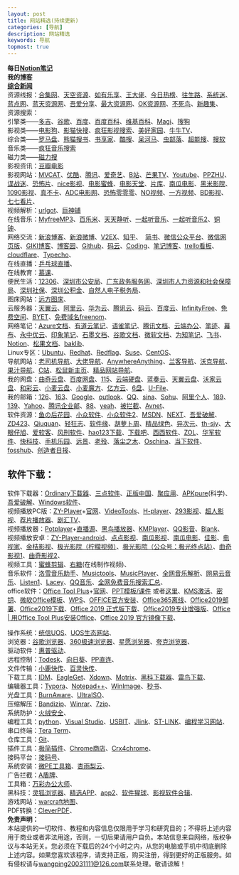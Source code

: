 ```yaml
---
layout: post
title: 网站精选(持续更新)
categories: [导航]
description: 网站精选
keywords: 导航
topmost: true
---
```








**每日**[**Notion笔记**](https://www.notion.so/wwshare)<br />**我的**[**博客**](https://wwshare.top)<br />[**综合新闻**](https://the.top/)<br />资源线报：[合集网](https://www.heji.ltd/)、[天空资源](https://www.skyzyw.com/article-0.html)、[如有乐享](https://51.ruyo.net/)、[王大佬](https://wangdalao.com/)、[今日热榜](https://tophub.today/)、[往生路](https://wsl.cool/)、[系统迷](https://www.xitmi.com/)、[蓝点网](https://www.landiannews.com/)、[蓝天资源网](https://www.lantianla.cn/)、[吾爱分享](https://52sharing.cn/)、[最大资源网](http://www.zuidazy5.com/)、[OK资源网](http://okzyw.com/)、[不死鸟](https://iao.su/)、[新趣集](https://xinquji.com/)、<br />资源搜索：<br />引擎类——[多吉](https://www.dogedoge.com/)、[谷歌](https://www.google.com/)、[百度](https://www.baidu.com/)、[百度百科](https://baike.baidu.com/)、[维基百科](https://zh.wikipedia.org/)、[Magi](https://magi.com/)、[搜狗](https://www.sogou.com/)<br />影视类——[电影狗](http://www.dianyinggou.com/linkNav/)、[影猫快搜](http://www.mvcat.com/vsearch/?type=online&word=)、[疯狂影视搜索](http://ifkdy.com/)、[美好家园](https://www.gn168.com/)、[牛牛TV](http://www.ziliao6.com/tv/)、<br />综合类——[罗马盘](https://www.luomapan.com/)、[熊猫搜书](https://ebook.huzerui.com/#/)、[书享家](http://shuxiangjia.cn/)、[酷搜](https://www.kolsou.com/)、[呆河马](http://www.daihema.com/)、[虫部落](http://magnet.chongbuluo.com/)、[超能搜](https://www.chaonengso.com/)、[搜软](https://www.lanzou8.com/index.html)<br />音乐类——[疯狂音乐搜索](http://music.ifkdy.com/)<br />磁力类——[磁力搜](https://biedian.me/)<br />影视资讯：[豆瓣电影](https://movie.douban.com/)<br />影视网站：[MVCAT](http://www.mvcat.com/)、[优酷](https://www.youku.com/)、[腾讯](https://v.qq.com/)、[爱奇艺](https://www.iqiyi.com/)、[B站](https://www.bilibili.com/)、[芒果TV](https://www.mgtv.com/)、[Youtube](https://www.youtube.com/)、[PPZHU](http://www.ppzhu.vip/)、[谍战迷](http://www.diezhan.me/diezhan/)、[恐怖片](http://okzyw.com/?m=vod-type-id-9.html)、[nice影视](https://www.nicemov.com/)、[电影蜜蜂](http://dyb.ee/)、[电影天堂](https://www.ttdytt.cc/)、[片库](https://www.pianku.tv/)、[南瓜电影](http://www.nangua5.com/)、[黑米影院](http://www.tv432.com/)、[1090影视](http://1090ys1.com/)、[真不卡](https://www.zhenbuka.com/)、[ADC电影网](https://www.adcmove.com/)、[恐怖零零零](http://www.2kb000.com/)、[NO视频](https://www.novipnoad.com/)、[一方视频](https://www.1fsp.com/)、[BD影视](https://www.bd-film.cc/?wafcloud=1)、[七七看片](https://www.77kpp.com/)、<br />视频解析：[urlgot](https://v.urlgot.cn/)、[巨神铺](http://www.jspoo.com/vip.html)<br />在线音乐：[MyfreeMP3](http://tool.liumingye.cn/music/)、[百乐米](https://bailemi.com/)、[天天静听](http://47.112.23.238/)、[一起听音乐](http://y.jsososo.com/)、[一起听音乐2](http://y.jsososo.com/)、[铜钟](http://tongzhong.xyz/)、<br />网络交流：[新浪博客](http://blog.sina.com.cn/wardenwang)、[新浪微博](https://weibo.com/)、[V2EX](https://v2ex.com/)、[知乎](https://www.zhihu.com/)、  [简书](https://www.jianshu.com/sign_in)、[微信公众平台](https://mp.weixin.qq.com/cgi-bin/loginpage)、[微信网页版](https://wx.qq.com/)、[GIKI博客](https://giki.app/)、[博客园](https://www.cnblogs.com/)、[Github](https://github.com/)、[码云](https://gitee.com/)、[Coding](https://coding.net/)、[笔记博客](http://wwshare.boke.run/)、[trello看板](https://trello.com/wardengo/boards)、[cloudflare](https://dash.cloudflare.com/)、[Typecho](http://typecho.org/)、<br />在线直播：[乒乓球直播](https://www.qiuw.com/tv/71215.html)、<br />在线教育：[慕课](https://www.icourse163.org/)、<br />便民生活：[12306](https://www.12306.cn/index/)、[深圳市公安局](http://ga.sz.gov.cn/)、[广东政务服务网](http://www.gdzwfw.gov.cn/)、[深圳市人力资源和社会保障局](http://hrss.sz.gov.cn/)、[深圳社保](https://sipub.sz.gov.cn/hspms/logonDialog.jsp)、[深圳公积金](http://gjj.sz.gov.cn/)、[自然人电子税务局](https://etax.chinatax.gov.cn/)、<br />图床网站：[远方图床](https://tc.ltyuanfang.cn/)、<br />云服务器：[天翼云](https://www.ctyun.cn/)、[阿里云](https://cn.aliyun.com/)、[华为云](https://www.huaweicloud.com/)、[腾讯云](https://cloud.tencent.com/)、[码云](https://gitee.com/)、[百度云](https://cloud.baidu.com/)、[InfinityFree](https://app.infinityfree.net/)、[免费空间](https://freela.ml/)、[BYET](https://byet.host/)、[免费域名freenom](http://www.freenom.com/zh/index.html)、<br />网络笔记：[Azure文档](https://docs.microsoft.com/zh-cn/azure-sphere/)、[有道云笔记](http://note.youdao.com/)、[语雀笔记](https://www.yuque.com/)、[腾讯文档](https://docs.qq.com/desktop/)、[云端办公](https://uzer.me/)、[笔迹](https://penlogs.com/)、[幕布](https://mubu.com/)、[永中优云](http://www.yozocloud.cn/)、[印象笔记](https://www.yinxiang.com/)、[石墨文档](https://shimo.im/welcome)、[谷歌文档](http://www.google.cn/docs/about/)、[微软文档](https://docs.microsoft.com/zh-cn/windows/)、[为知笔记](http://www.wiz.cn/)、[飞书](https://www.feishu.cn/zh/)、[Notion](https://www.notion.so/)、[松果文档](https://www.sg.work/)、[baklib](https://www.baklib.com/)、<br />Linux专区：[Ubuntu](https://forum.ubuntu.org.cn/)、[Redhat](https://www.redhat.com/zh)、[Redflag](http://www.chinaredflag.cn/)、[Suse](https://www.suse.com/)、[CentOS](https://www.centos.org/)、<br />导航网站：[老司机导航](http://www.giffox.com/)、[大佬导航](https://dalao.ru/)、[AnywhereAnything](http://lackar.com/aa/)、[兰客导航](http://lackk.com/nav/)、[沃克导航](http://www.waysto.work/)、[果汁导航](http://guozhivip.com/nav/)、[C站](http://cilicili.cn/)、[松鼠新主页](http://newhome.songshu.pro/)、[精品网站导航](https://imyshare.com/)、<br />我的网盘：[曲奇云盘](https://quqi.com/)、[百度网盘](https://pan.baidu.com/)、[115](https://115.com/)、[云端硬盘](https://drive.google.com/drive/my-drive)、[蓝奏云](https://pc.woozooo.com/mydisk.php)、[天翼云盘](https://cloud.189.cn/main.action)、[沃家云盘](http://www.wocloud.com.cn/webclient/wocloud/backupenters.action?c=one)、[和彩云](https://caiyun.feixin.10086.cn/portal/index.jsp#myfile)、[小麦云盘](http://own-cloud.cn/Home)、[小麦魔方](https://mofile.own-cloud.cn/)、[亿方云](https://v2.fangcloud.com/apps/files/desktop/files/dept/19175)、[6盘](https://v3-beta.6pan.cn/files/all/)、[U-File](https://u-file.cn/)、<br />我的邮箱：[126](https://mail.126.com/)、[163](https://mail.163.com/)、[Google](https://mail.google.com/)、[outlook](https://outlook.live.com/owa/)、[QQ](https://mail.qq.com/)、[sina](https://m0.mail.sina.com.cn/classic/index.php#title=%25E9%2582%25AE%25E7%25AE%25B1%25E9%25A6%2596%25E9%25A1%25B5&action=mailinfo)、[Sohu](https://mail.sohu.com/fe/#/login)、[阿里个人](https://mail.aliyun.com/alimail/auth/login?reurl=%2Falimail%2F)、[189](https://webmail30.189.cn/w2/)、[139](https://mail.10086.cn/)、[Yahoo](https://login.yahoo.com/)、[腾讯企业邮](https://exmail.qq.com/)、[88](https://www.88.com/)、[yeah](https://mail.yeah.net/)、[被拦截](http://antispam.avnet.com/SpamConsole/BlockedMail.aspx)、[Avnet](https://webmail.avnet.com)、<br />软件资源：[鱼の后花园](https://www.fishlee.net/)、[小众软件](https://love.appinn.com/)、[小众软件2](https://www.appinn.com/)、[MSDN](https://msdn.itellyou.cn/)、[NEXT](https://next.itellyou.cn/)、[吾爱破解](https://www.52pojie.cn/)、[ZD423](https://www.zdfans.com/)、[Qiuquan](http://www.qiuquan.cc/)、[轻狂志](https://www.flighty.cn/)、[软件缘](https://www.appcgn.com/)、[胡萝卜周](http://www.carrotchou.blog/)、[精品绿色](https://www.portablesoft.org/)、[异次元](https://www.iplaysoft.com/)、[th-sjy](http://www.th-sjy.com/)、[大眼仔旭](http://www.dayanzai.me/)、[爱软客](http://www.bokeboke.net/)、[风刑软件](https://www.wsf1234.com/)、[hao123下载](http://soft.hao123.com/)、[下载吧](https://www.xiazaiba.com/)、[西西软件](https://www.cr173.com/)、[ZOL](http://xiazai.zol.com.cn/)、[华军软件](https://www.onlinedown.net/)、[快科技](http://www.mydrivers.com/)、[手机乐园](https://soft.shouji.com.cn/)、[远景](http://bbs.pcbeta.com/)、[老殁](https://www.mpyit.com/)、[落尘之木](https://www.luochenzhimu.com/)、[Oschina](https://www.oschina.net)、[当下软件](http://www.downxia.com/)、[fosshub](https://www.fosshub.com/)、[创造者日报](https://creatorsdaily.com/)、
<a name="WxBRj"></a>

## 软件下载：

软件下载器：[Ordinary下载器](http://www.a-1.vip/exe/)、[三点软件](http://soft.tinybad.cn/)、[正版中国](https://www.getitfree.cn/)、[聚应用](https://www.juapp8.com/)、[APKpure](https://apkpure.com/)(科学)、[吾爱破解](https://www.52pojie.cn/)、[Windows软件](https://win.gxzyzd.com/index.html)、<br />视频播放PC版：[ZY-Player](https://github.com/Hunlongyu/ZY-Player/releases)+[官网](http://zyplayer.fun/)、[VideoTools](http://tool.yijingying.com/videotools)、[H-player](https://github.com/ZyqGitHub1/h-player-v2/releases)、[293影视](http://www.293so.com/)、[超人影视](https://gitee.com/yq5858588/electronVideo)、[荐片播放器](https://www.jianpian6.com/)、[剧汇TV](https://www.juhuitv.com/)、<br />视频播放器：[Potplayer](https://potplayer.org/)+[直播源](https://github.com/iptv-org/iptv)、[黑鸟播放器](https://guihet.com/blackbird-player.html)、[KMPlayer](http://www.kmplayer.com/)、[QQ影音](https://player.qq.com/)、[Blank](https://blankvip.top/)、<br />视频播放安卓：[ZY-Player-android](https://github.com/vicedev/ZY-Player-Android)、[点点影视](http://wwa.lanzous.com/ddys)、[南瓜影视](https://ngmov.me/)、[南瓜电影](http://www.vcinema.cn/)、[佳影](https://i.jojomo.xyz/)、[电视家](http://www.idianshijia.com/)、[金桔影视](https://jjapp.me/)、[极光影院（柠檬视频）](http://m.sgafhsg.cn/)、[极光影院（公众号：极光终点站）](https://www.lanzoui.com/ivbNfgsuymf)、[曲奇影视1](https://www.qq3v.com/)、[曲奇影视2](https://www.quqi.tv/)、<br />视频工具：[蜜蜂剪辑](https://beecut.cn/)、[右糖](https://lightmv.cn/)(在线制作视频)、<br />音乐软件：[洛雪音乐助手](https://github.com/lyswhut/lx-music-desktop/releases)、[Musictools](http://tool.yijingying.com/musictools/)、[MusicPlayer](https://github.com/Mpmart08/MusicPlayer)、[全网音乐解析](http://a-1.vip/music/)、[网易云音乐](https://music.163.com/)、[Listen1](http://listen1.github.io/listen1/)、[Lacey](http://www.the-sz.com/products/lacey/)、[QQ音乐](https://y.qq.com/)、[全网免费音乐搜索汇总](https://hao.su/2217/#menu_index_2)、<br />office软件：[Office Tool Plus](https://download.coolhub.top/)+[官网](https://otp.landian.vip/zh-cn/)、[PPT模板/课件](http://www.1ppt.com/) 或者[这里](http://www.ypppt.com/)、[KMS激活](https://kmspage.honeyshaddock.fun/)、[密钥](https://www.aihao.cc/17.html)、[微软Office模板](https://templates.office.com/)、[WPS](https://ep.wps.cn/)、[OFFICE官方安装](https://account.microsoft.com/services/)、[Office365离线](https://www.nruan.com/17415.html)、[Office2019部署](https://www.nruan.com/63626.html)、[Office2019下载](https://justcode.ikeepstudying.com/2019/08/office-2019-for-windows-%E5%AE%98%E6%96%B9%E5%8E%9F%E7%89%88%E5%AE%89%E8%A3%85%E5%8C%85%E6%BF%80%E6%B4%BB%E5%B7%A5%E5%85%B7-office-2019%E6%BF%80%E6%B4%BB%E5%B7%A5%E5%85%B7-office-2019%E7%A0%B4/)、[Office 2019 正式版下载](https://www.nruan.com/office2019.html)、[Office2019专业增强版](https://www.iplaysoft.com/office2019.html)、[Office | 用Office Tool Plus安装Office](https://www.jianshu.com/p/5bd184cbcef4)、[Office 2019 官方镜像下载](http://www.carrotchou.blog/17274.html)、

操作系统：[统信UOS](https://www.chinauos.com/cooperative/download?nav=download)、[UOS生态网站](https://www.chinauos.com/topic/uos_desktop_try/download)、<br />浏览器：[谷歌浏览器](https://www.google.cn/chrome/)、[360极速浏览器](https://browser.360.cn/ee/)、[星愿浏览器](http://www.twinkstar.com/)、[夸克浏览器](https://www.myquark.cn/)、<br />驱动软件：[惠普驱动](https://support.hp.com/cn-zh/drivers)、<br />远程控制：[Todesk](https://www.todesk.com/)、[向日葵](https://sunlogin.oray.com/personal/)、[PP直连](https://www.ppzhilian.com/)、<br />文件传输：[小鹿快传](https://deershare.com/send)、[百灵快传](https://github.com/bitepeng/b0pass/releases)、<br />下载工具：[IDM](http://www.internetdownloadmanager.com/)、[EagleGet](http://www.eagleget.com/)、[Xdown](https://xdown.org/)、[Motrix](https://motrix.app/)、[黑科下载器](http://heikeyun.com/)、[雷鸟下载](http://www.thunderbird.bar/)、<br />编辑器工具：[Typora](https://www.typora.io/)、[Notepad++](https://notepad-plus-plus.org/)、[WinImage](http://www.winimage.com/download.htm)、[秒书](http://msweb.1xiezuo.com/)、<br />光盘工具：[BurnAware](https://www.burnaware.com/)、[UltraISO](https://cn.ultraiso.net/)、<br />压缩解压：[Bandizip](http://www.bandisoft.com/)、[Winrar](http://www.winrar.com.cn/)、[7zip](https://sparanoid.com/lab/7z/)、<br />系统防护：[火绒安全](https://www.huorong.cn/)、<br />编程工具：[python](https://www.python.org/)、[Visual Studio](https://visualstudio.microsoft.com/zh-hans/vs/community/)、[USBIT](https://www.alexpage.de/usb-image-tool/download/)、[Jlink](https://www.segger.com/downloads/jlink/#J-LinkSoftwareAndDocumentationPack)、[ST-LINK](https://www.st.com/content/st_com/en/search.html#q=STlink-t=tools-page=1)、[编程学习网站](https://www.programiz.com/?utm_source=xinquji)、<br />串口终端：[Tera Term](http://www.canadiancontent.net/tech/download/Tera_Term.html)、<br />仓库工具：[Git](https://git-scm.com)、<br />插件工具：[极简插件](https://chrome.zzzmh.cn/)、[Chrome商店](https://chrome.google.com/webstore/category/extensions?hl=zh-CN)、[Crx4chrome](https://www.crx4chrome.com/)、<br />接码平台：[接码号](https://jiemahao.com/)、<br />系统安装：[微PE工具箱](http://www.wepe.com.cn/)、[杏雨梨云](https://www.xyboot.com/)、<br />广告拦截：[A盾牌](https://adunpai.com/download/)、<br />工具箱：[万彩办公大师](http://www.wofficebox.com/)、<br />黑科技：[灵狐浏览器](https://ie.linkfoxvpn.com/#/)、[精选APP](https://url.cn/7zxrGfnc)、[app2](http://www.lanzous.com/b00jg0l5c)、[软件猩球](http://xingqiu.lanzous.com/s/rjxq)、[影视软件合辑](https://www.lanzoui.com/b765263)、<br />游戏网站：[warcraft地图](http://warcraft.gamewebz.com/)、<br />PDF转换：[CleverPDF](https://www.cleverpdf.com/cn)、<br />**免责声明：**<br />本站提供的一切软件、教程和内容信息仅限用于学习和研究目的；不得将上述内容用于商业或者非法用途，否则，一切后果请用户自负。本站信息来自网络，版权争议与本站无关。您必须在下载后的24个小时之内，从您的电脑或手机中彻底删除上述内容。如果您喜欢该程序，请支持正版，购买注册，得到更好的正版服务。如有侵权请与[wangping20031111@126.com](mailto:wangping20031111@126.com)联系处理。敬请谅解！